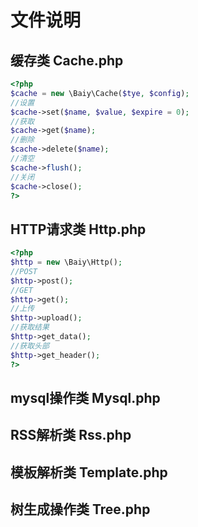 # 文件说明

## 缓存类 Cache.php

````php
<?php
$cache = new \Baiy\Cache($tye, $config);
//设置
$cache->set($name, $value, $expire = 0);
//获取
$cache->get($name);
//删除
$cache->delete($name);
//清空
$cache->flush();
//关闭
$cache->close();
?>
````

## HTTP请求类 Http.php
````php
<?php
$http = new \Baiy\Http();
//POST
$http->post();
//GET
$http->get();
//上传
$http->upload();
//获取结果
$http->get_data();
//获取头部
$http->get_header();
?>
````

## mysql操作类 Mysql.php

## RSS解析类 Rss.php

## 模板解析类 Template.php

## 树生成操作类 Tree.php